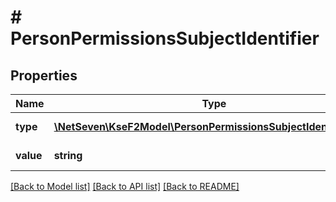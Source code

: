 # # PersonPermissionsSubjectIdentifier

## Properties

Name | Type | Description | Notes
------------ | ------------- | ------------- | -------------
**type** | [**\NetSeven\KseF2Model\PersonPermissionsSubjectIdentifierType**](PersonPermissionsSubjectIdentifierType.md) | Typ identyfikatora. |
**value** | **string** | Wartość identyfikatora. |

[[Back to Model list]](../../README.md#models) [[Back to API list]](../../README.md#endpoints) [[Back to README]](../../README.md)
